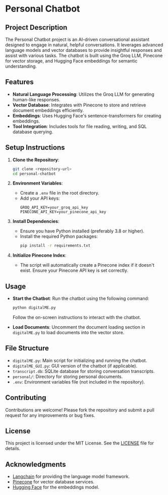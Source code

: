 # Personal Chatbot

## Project Description

The Personal Chatbot project is an AI-driven conversational assistant designed to engage in natural, helpful conversations. It leverages advanced language models and vector databases to provide insightful responses and assist with various tasks. The chatbot is built using the Groq LLM, Pinecone for vector storage, and Hugging Face embeddings for semantic understanding.

## Features

- **Natural Language Processing**: Utilizes the Groq LLM for generating human-like responses.
- **Vector Database**: Integrates with Pinecone to store and retrieve document embeddings efficiently.
- **Embeddings**: Uses Hugging Face's sentence-transformers for creating embeddings.
- **Tool Integration**: Includes tools for file reading, writing, and SQL database querying.

## Setup Instructions

1. **Clone the Repository**:
   ```bash
   git clone <repository-url>
   cd personal-chatbot
   ```

2. **Environment Variables**:
   - Create a `.env` file in the root directory.
   - Add your API keys:
     ```
     GROQ_API_KEY=your_groq_api_key
     PINECONE_API_KEY=your_pinecone_api_key
     ```

3. **Install Dependencies**:
   - Ensure you have Python installed (preferably 3.8 or higher).
   - Install the required Python packages:
     ```bash
     pip install -r requirements.txt
     ```

4. **Initialize Pinecone Index**:
   - The script will automatically create a Pinecone index if it doesn't exist. Ensure your Pinecone API key is set correctly.

## Usage

- **Start the Chatbot**:
  Run the chatbot using the following command:
  ```bash
  python digitalME.py
  ```
  Follow the on-screen instructions to interact with the chatbot.

- **Load Documents**:
  Uncomment the document loading section in `digitalME.py` to load documents into the vector store.

## File Structure

- `digitalME.py`: Main script for initializing and running the chatbot.
- `digitalME_GUI.py`: GUI version of the chatbot (if applicable).
- `transcript.db`: SQLite database for storing conversation transcripts.
- `personal/`: Directory for storing personal documents.
- `.env`: Environment variables file (not included in the repository).

## Contributing

Contributions are welcome! Please fork the repository and submit a pull request for any improvements or bug fixes.

## License

This project is licensed under the MIT License. See the [LICENSE](LICENSE) file for details.

## Acknowledgments

- [Langchain](https://github.com/langchain-ai/langchain) for providing the language model framework.
- [Pinecone](https://www.pinecone.io/) for vector database services.
- [Hugging Face](https://huggingface.co/) for the embeddings model.
